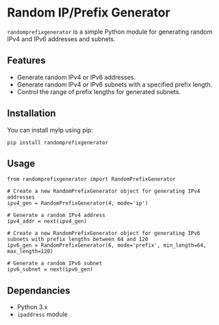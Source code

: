 # Random IP/Prefix Generator

`randomprefixgenerator` is a simple Python module for generating random IPv4 and IPv6 addresses and subnets.

## Features
* Generate random IPv4 or IPv6 addresses.
* Generate random IPv4 or IPv6 subnets with a specified prefix length.
* Control the range of prefix lengths for generated subnets.


## Installation

You can install myIp using pip:
```
pip install randomprefixgenerator
```


## Usage
```
from randomprefixgenerator import RandomPrefixGenerator

# Create a new RandomPrefixGenerator object for generating IPv4 addresses
ipv4_gen = RandomPrefixGenerator(4, mode='ip')

# Generate a random IPv4 address
ipv4_addr = next(ipv4_gen)

# Create a new RandomPrefixGenerator object for generating IPv6 subnets with prefix lengths between 64 and 120
ipv6_gen = RandomPrefixGenerator(6, mode='prefix', min_length=64, max_length=120)

# Generate a random IPv6 subnet
ipv6_subnet = next(ipv6_gen)
```

## Dependancies
* Python 3.x
* `ipaddress` module
